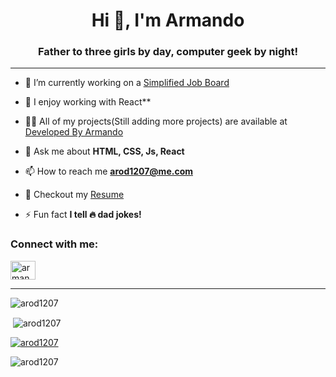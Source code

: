 
<h1  align="center">Hi 👋, I'm Armando</h1>

<h3  align="center">Father to three girls by day, computer geek by night!</h3>

  
---

  

- 🔭 I’m currently working on a [Simplified Job Board]()

  

- 🌱 I enjoy working with React**

  

- 👨‍💻 All of my projects(Still adding more projects) are available at [Developed By Armando](https://www.developedbyarmando.com)

  

- 💬 Ask me about **HTML, CSS, Js, React**

  

- 📫 How to reach me **arod1207@me.com**

  

- 📄 Checkout my  [Resume](https://drive.google.com/file/d/1SAK48ZFqlL7eHwlt2GN8lLJ5cwwIvNkm/view?usp=share_link)

  

- ⚡ Fun fact **I tell 🔥 dad jokes!**

  

<h3  align="left">Connect with me:</h3>

<p  align="left">

<a  href="https://linkedin.com/in/armandorodriguez7"  target="blank"><img  align="center"  src="https://cdn.jsdelivr.net/npm/simple-icons@3.0.1/icons/linkedin.svg"  alt="armandorodriguez7"  height="30"  width="40" /></a>

</p>

  


  ---

<p><img  align="center"  src="https://github-readme-stats.vercel.app/api/top-langs?username=arod1207&show_icons=true&theme=dark&locale=en&layout=compact"  alt="arod1207" /></p>

  

<p>&nbsp;<img  align="center"  src="https://github-readme-stats.vercel.app/api?username=arod1207&show_icons=true&locale=en"  alt="arod1207" /></p>

<p align="left"> <a href="https://github.com/ryo-ma/github-profile-trophy"><img src="https://github-profile-trophy.vercel.app/?username=arod1207" alt="arod1207" /></a> </p>


<p  align="left"> <img  src="https://komarev.com/ghpvc/?username=arod1207&label=Profile%20views&color=0e75b6&style=flat"  alt="arod1207" /> </p>
